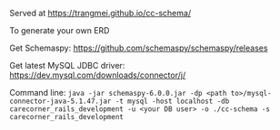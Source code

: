Served at https://trangmei.github.io/cc-schema/

To generate your own ERD

Get Schemaspy: https://github.com/schemaspy/schemaspy/releases

Get latest MySQL JDBC driver: https://dev.mysql.com/downloads/connector/j/

Command line: `java -jar schemaspy-6.0.0.jar -dp <path to>/mysql-connector-java-5.1.47.jar -t mysql -host localhost -db carecorner_rails_development -u <your DB user> -o ./cc-schema -s carecorner_rails_development`

